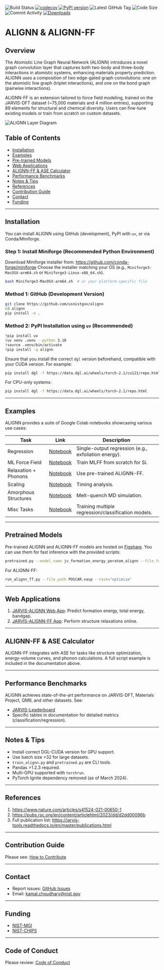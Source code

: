 ![Build Status](https://github.com/usnistgov/alignn/actions/workflows/main.yml/badge.svg)
[![codecov](https://codecov.io/gh/usnistgov/alignn/branch/main/graph/badge.svg?token=S5X4OYC80V)](https://codecov.io/gh/usnistgov/alignn)
[![PyPI version](https://badge.fury.io/py/alignn.svg)](https://badge.fury.io/py/alignn)
![Latest GitHub Tag](https://img.shields.io/github/v/tag/usnistgov/alignn)
![Code Size](https://img.shields.io/github/languages/code-size/usnistgov/alignn)
![Commit Activity](https://img.shields.io/github/commit-activity/y/usnistgov/alignn)
[![Downloads](https://pepy.tech/badge/alignn)](https://pepy.tech/project/alignn)

# ALIGNN & ALIGNN-FF

## Overview

The Atomistic Line Graph Neural Network (ALIGNN) introduces a novel graph convolution layer that captures both two-body and three-body interactions in atomistic systems, enhancing materials property prediction. ALIGNN uses a composition of two edge-gated graph convolutions: one on the atomistic line graph (triplet interactions), and one on the bond graph (pairwise interactions).

ALIGNN-FF is an extension tailored to force field modeling, trained on the JARVIS-DFT dataset (~75,000 materials and 4 million entries), supporting 89 elements for structural and chemical diversity. Users can fine-tune existing models or train from scratch on custom datasets.

![ALIGNN Layer Diagram](https://github.com/usnistgov/alignn/blob/develop/alignn/tex/schematic_lg.jpg)

## Table of Contents
- [Installation](#installation)
- [Examples](#examples)
- [Pre-trained Models](#pretrained-models)
- [Web Applications](#web-applications)
- [ALIGNN-FF & ASE Calculator](#alignn-ff--ase-calculator)
- [Performance Benchmarks](#performance-benchmarks)
- [Notes & Tips](#notes--tips)
- [References](#references)
- [Contribution Guide](#contribution-guide)
- [Contact](#contact)
- [Funding](#funding)

---

## Installation

You can install ALIGNN using GitHub (development), PyPI with `uv`, or via Conda/Miniforge.

### Step 1: Install Miniforge (Recommended Python Environment)
Download Miniforge installer from: https://github.com/conda-forge/miniforge
Choose the installer matching your OS (e.g., `Miniforge3-MacOSX-arm64.sh` or `Miniforge3-Linux-x86_64.sh`).

```bash
bash Miniforge3-MacOSX-arm64.sh  # or your platform-specific file
```

### Method 1: GitHub (Development Version)
```bash
git clone https://github.com/usnistgov/alignn
cd alignn
pip install -e .
```

### Method 2: PyPI Installation using `uv` (Recommended)

```bash
!pip install uv
!uv venv .venv --python 3.10
!source .venv/bin/activate
!pip install -q alignn
```

Ensure that you install the correct `dgl` version beforehand, compatible with your CUDA version. For example:

```bash
pip install dgl -f https://data.dgl.ai/wheels/torch-2.1/cu121/repo.html  # For CUDA 12.1
```

For CPU-only systems:
```bash
pip install dgl -f https://data.dgl.ai/wheels/torch-2.1/repo.html
```

---

## Examples

ALIGNN provides a suite of Google Colab notebooks showcasing various use cases:

| Task | Link | Description |
|------|------|-------------|
| Regression | [Notebook](https://colab.research.google.com/github/knc6/jarvis-tools-notebooks/blob/master/jarvis-tools-notebooks/alignn_jarvis_leaderboard.ipynb) | Single-output regression (e.g., exfoliation energy). |
| ML Force Field | [Notebook](https://colab.research.google.com/github/knc6/jarvis-tools-notebooks/blob/master/jarvis-tools-notebooks/Train_ALIGNNFF_Mlearn.ipynb) | Train MLFF from scratch for Si. |
| Relaxation + Phonons | [Notebook](https://colab.research.google.com/github/knc6/jarvis-tools-notebooks/blob/master/jarvis-tools-notebooks/ALIGNN_Structure_Relaxation_Phonons_Interface.ipynb) | Use pre-trained ALIGNN-FF. |
| Scaling | [Notebook](https://colab.research.google.com/github/knc6/jarvis-tools-notebooks/blob/master/jarvis-tools-notebooks/Timing_uMLFF.ipynb) | Timing analysis. |
| Amorphous Structures | [Notebook](https://colab.research.google.com/github/knc6/jarvis-tools-notebooks/blob/master/jarvis-tools-notebooks/Fast_Melt_Quench.ipynb) | Melt-quench MD simulation. |
| Misc Tasks | [Notebook](https://colab.research.google.com/github/knc6/jarvis-tools-notebooks/blob/master/jarvis-tools-notebooks/Training_ALIGNN_model_example.ipynb) | Training multiple regression/classification models. |

---

## Pretrained Models

Pre-trained ALIGNN and ALIGNN-FF models are hosted on [Figshare](https://figshare.com/projects/ALIGNN_models/126478). You can use them for fast inference with the provided scripts:

```bash
pretrained.py --model_name jv_formation_energy_peratom_alignn --file_format poscar --file_path POSCAR.vasp
```

For ALIGNN-FF:
```bash
run_alignn_ff.py --file_path POSCAR.vasp --task="optimize"
```

---

## Web Applications

1. [JARVIS-ALIGNN Web App](https://jarvis.nist.gov/jalignn/): Predict formation energy, total energy, bandgap.
2. [JARVIS-ALIGNN-FF App](https://jarvis.nist.gov/jalignnff/): Perform structure relaxations online.

---

## ALIGNN-FF & ASE Calculator

ALIGNN-FF integrates with ASE for tasks like structure optimization, energy-volume curves, and phonon calculations. A full script example is included in the documentation above.

---

## Performance Benchmarks

ALIGNN achieves state-of-the-art performance on JARVIS-DFT, Materials Project, QM9, and other datasets. See:
- [JARVIS-Leaderboard](https://pages.nist.gov/jarvis_leaderboard/)
- Specific tables in documentation for detailed metrics (classification/regression).

---

## Notes & Tips

- Install correct DGL-CUDA version for GPU support.
- Use batch size >32 for large datasets.
- `train_alignn.py` and `pretrained.py` are CLI tools.
- Pandas >1.2.3 required.
- Multi-GPU supported with `torchrun`.
- PyTorch Ignite dependency removed (as of March 2024).

---

## References

1. https://www.nature.com/articles/s41524-021-00650-1
2. https://pubs.rsc.org/en/content/articlehtml/2023/dd/d2dd00096b
3. Full publication list: https://jarvis-tools.readthedocs.io/en/master/publications.html

---

## Contribution Guide

Please see: [How to Contribute](https://github.com/usnistgov/jarvis/blob/master/Contribution.rst)

---

## Contact

- Report issues: [GitHub Issues](https://github.com/usnistgov/alignn/issues)
- Email: kamal.choudhary@nist.gov

---

## Funding

- [NIST-MGI](https://www.nist.gov/mgi)
- [NIST-CHIPS](https://www.nist.gov/chips)

---

## Code of Conduct

Please review: [Code of Conduct](https://github.com/usnistgov/jarvis/blob/master/CODE_OF_CONDUCT.md)


